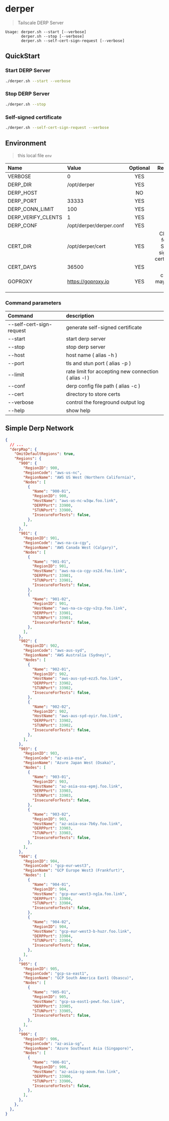 # derper

> Tailscale DERP Server

```
Usage: derper.sh --start [--verbose]
       derper.sh --stop [--verbose]
       derper.sh --self-cert-sign-request [--verbose]
```

## QuickStart

### Start DERP Server

```bash
./derper.sh --start --verbose
```

### Stop DERP Server

```bash
./derper.sh --stop
```

### Self-signed certificate

```bash
./derper.sh --self-cert-sign-request --verbose
```

## Environment

> this local file `env`

| Name               | Value                   | Optional |               Remark               |
| :----------------- | :---------------------- | :------: | :--------------------------------: |
| VERBOSE            | 0                       |   YES    |                                    |
| DERP_DIR           | /opt/derper             |   YES    |                                    |
| DERP_HOST          |                         |    NO    |                                    |
| DERP_PORT          | 33333                   |   YES    |                                    |
| DERP_CONN_LIMIT    | 100                     |   YES    |                                    |
| DERP_VERIFY_CLENTS | 1                       |   YES    |                                    |
| DERP_CONF          | /opt/derper/derper.conf |   YES    |                                    |
| CERT_DIR           | /opt/derper/cert        |   YES    | Check form Self-signed certificate |
| CERT_DAYS          | 36500                   |   YES    |                                    |
| GOPROXY            | https://goproxy.io      |   YES    |         china may need it          |

### Command parameters

| Command                  | description                                          |
| :----------------------- | :--------------------------------------------------- |
| --self-cert-sign-request | generate self-signed certificate                     |
| --start                  | start derp server                                    |
| --stop                   | stop derp server                                     |
| --host <domain>          | host name ( alias -h )                               |
| --port <number>          | tls and stun port ( alias -p )                       |
| --limit <number>         | rate limit for accepting new connection ( alias -l ) |
| --conf <file path>       | derp config file path ( alias -c )                   |
| --cert <directory>       | directory to store certs                             |
| --verbose                | control the foreground output log                    |
| --help                   | show help                                            |

## Simple Derp Network

```json
{
  // ...
  "derpMap": {
    "OmitDefaultRegions": true,
    "Regions": {
      "900": {
        "RegionID": 900,
        "RegionCode": "aws-us-nc",
        "RegionName": "AWS US West (Northern California)",
        "Nodes": [
          {
            "Name": "900-01",
            "RegionID": 900,
            "HostName": "aws-us-nc-w3qw.foo.link",
            "DERPPort": 33900,
            "STUNPort": 33900,
            "InsecureForTests": false,
          },
        ],
      },
      "901": {
        "RegionID": 901,
        "RegionCode": "aws-na-ca-cgy",
        "RegionName": "AWS Canada West (Calgary)",
        "Nodes": [
          {
            "Name": "901-01",
            "RegionID": 901,
            "HostName": "aws-na-ca-cgy-xs2d.foo.link",
            "DERPPort": 33901,
            "STUNPort": 33901,
            "InsecureForTests": false,
          },
          {
            "Name": "901-02",
            "RegionID": 901,
            "HostName": "aws-na-ca-cgy-v2cp.foo.link",
            "DERPPort": 33901,
            "STUNPort": 33901,
            "InsecureForTests": false,
          },
        ],
      },
      "902": {
        "RegionID": 902,
        "RegionCode": "aws-aus-syd",
        "RegionName": "AWS Australia (Sydney)",
        "Nodes": [
          {
            "Name": "902-01",
            "RegionID": 902,
            "HostName": "aws-aus-syd-ezz5.foo.link",
            "DERPPort": 33902,
            "STUNPort": 33902,
            "InsecureForTests": false,
          },
          {
            "Name": "902-02",
            "RegionID": 902,
            "HostName": "aws-aus-syd-oyir.foo.link",
            "DERPPort": 33902,
            "STUNPort": 33902,
            "InsecureForTests": false,
          },
        ],
      },
      "903": {
        "RegionID": 903,
        "RegionCode": "az-asia-osa",
        "RegionName": "Azure Japan West (Osaka)",
        "Nodes": [
          {
            "Name": "903-01",
            "RegionID": 903,
            "HostName": "az-asia-osa-epmj.foo.link",
            "DERPPort": 33903,
            "STUNPort": 33903,
            "InsecureForTests": false,
          },
          {
            "Name": "903-02",
            "RegionID": 903,
            "HostName": "az-asia-osa-7b6y.foo.link",
            "DERPPort": 33903,
            "STUNPort": 33903,
            "InsecureForTests": false,
          },
        ],
      },
      "904": {
        "RegionID": 904,
        "RegionCode": "gcp-eur-west3",
        "RegionName": "GCP Europe West3 (Frankfurt)",
        "Nodes": [
          {
            "Name": "904-01",
            "RegionID": 904,
            "HostName": "gcp-eur-west3-ng1a.foo.link",
            "DERPPort": 33904,
            "STUNPort": 33904,
            "InsecureForTests": false,
          },
          {
            "Name": "904-02",
            "RegionID": 904,
            "HostName": "gcp-eur-west3-b-huzr.foo.link",
            "DERPPort": 33904,
            "STUNPort": 33904,
            "InsecureForTests": false,
          },
        ],
      },
      "905": {
        "RegionID": 905,
        "RegionCode": "gcp-sa-east1",
        "RegionName": "GCP South America East1 (Osascu)",
        "Nodes": [
          {
            "Name": "905-01",
            "RegionID": 905,
            "HostName": "gcp-sa-east1-pewt.foo.link",
            "DERPPort": 33905,
            "STUNPort": 33905,
            "InsecureForTests": false,
          },
        ],
      },
      "906": {
        "RegionID": 906,
        "RegionCode": "az-asia-sg",
        "RegionName": "Azure Southeast Asia (Singapore)",
        "Nodes": [
          {
            "Name": "906-01",
            "RegionID": 906,
            "HostName": "az-asia-sg-aovm.foo.link",
            "DERPPort": 33906,
            "STUNPort": 33906,
            "InsecureForTests": false,
          },
        ],
      },
    },
  },
}
```
